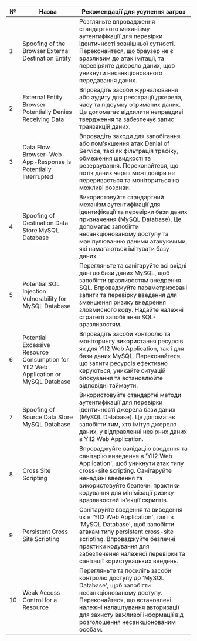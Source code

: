 | № | Назва| Рекомендації для усунення загроз|
|---|---|---|
| 1 | Spoofing of the Browser External Destination Entity | Розгляньте впровадження стандартного механізму аутентифікації для перевірки ідентичності зовнішньої сутності. Переконайтеся, що браузер не є вразливим до атак імітації, та перевіряйте джерело даних, щоб уникнути несанкціонованого передавання даних.|
| 2 | External Entity Browser Potentially Denies Receiving Data | Впровадіть засоби журналювання або аудиту для реєстрації джерела, часу та підсумку отриманих даних. Це допомагає відхилити неправдиві твердження та забезпечує запис транзакцій даних.|
| 3 | Data Flow Browser-Web-App-Response Is Potentially Interrupted | Впровадіть заходи для запобігання або пом'якшення атак Denial of Service, такі як фільтрація трафіку, обмеження швидкості та резервування. Переконайтеся, що потік даних через межі довіри не переривається та моніториться на можливі розриви.|
| 4 | Spoofing of Destination Data Store MySQL Database | Використовуйте стандартний механізм аутентифікації для ідентифікації та перевірки бази даних призначення (MySQL Database). Це допомагає запобігти несанкціонованому доступу та маніпулюванню даними атакуючими, які намагаються імітувати базу даних.|
| 5 | Potential SQL Injection Vulnerability for MySQL Database | Перегляньте та санітаруйте всі вхідні дані до бази даних MySQL, щоб запобігти вразливостям внедрення SQL. Впроваджуйте параметризовані запити та перевірку введення для зменшення ризику внедрення зловмисного коду. Надайте належні стратегії запобігання SQL-вразливостям.|
| 6 | Potential Excessive Resource Consumption for YII2 Web Application or MySQL Database | Впровадіть засоби контролю та моніторингу використання ресурсів як для YII2 Web Application, так і для бази даних MySQL. Переконайтеся, що запити ресурсів ефективно керуються, уникайте ситуацій блокування та встановлюйте відповідні таймаути.|
| 7 | Spoofing of Source Data Store MySQL Database| Використовуйте стандартні методи аутентифікації для перевірки ідентичності джерела бази даних (MySQL Database). Це допомагає запобігти тим, хто імітує джерело даних, у відправленні невірних даних в YII2 Web Application.|
| 8 | Cross Site Scripting| Впроваджуйте валідацію введення та санітарію виведення в 'YII2 Web Application', щоб уникнути атак типу cross-site scripting. Санітаруйте ненадійні введення та використовуйте безпечні практики кодування для мінімізації ризику вразливостей ін'єкції скриптів.|
| 9 | Persistent Cross Site Scripting| Санітаруйте введення та виведення як в 'YII2 Web Application', так і в 'MySQL Database', щоб запобігти атакам типу persistent cross-site scripting. Впроваджуйте безпечні практики кодування для забезпечення належної перевірки та санітації користувацьких введень.|
| 10| Weak Access Control for a Resource| Перегляньте та посиліть засоби контролю доступу до 'MySQL Database', щоб запобігти несанкціонованому доступу. Переконайтеся, що встановлені належні налаштування авторизації для захисту важливої інформації від розголошення несанкціонованим особам.|

